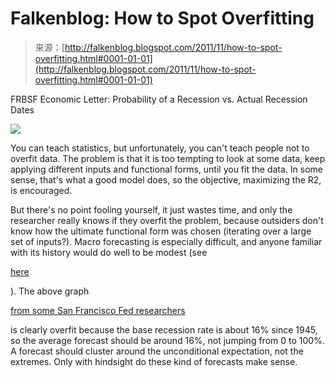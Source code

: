 <!--yml
category: 未分类
date: 2024-05-12 20:39:59
-->

# Falkenblog: How to Spot Overfitting

> 来源：[http://falkenblog.blogspot.com/2011/11/how-to-spot-overfitting.html#0001-01-01](http://falkenblog.blogspot.com/2011/11/how-to-spot-overfitting.html#0001-01-01)

FRBSF Economic Letter: Probability of a Recession vs. Actual Recession Dates

[![](img/1045985cc4ac17e954264b315862ac7d.png)](https://blogger.googleusercontent.com/img/b/R29vZ2xl/AVvXsEidnz7wIKw7fYK7JnQK05T8ql_7DIr-QFF_FTdJe6DSG2zUVoDl35fJz8CcSdoxgA-96s_PA3a17gWi6CQi2kmiJLGzt0KppJsFnzkhhkAK_9J8Z6Ma5O-ec38Iep7I7LXhyphenhyphenDC63A/s1600/fedfcst.png)

You can teach statistics, but unfortunately, you can't teach people not to overfit data. The problem is that it is too tempting to look at some data, keep applying different inputs and functional forms, until you fit the data. In some sense, that's what a good model does, so the objective, maximizing the R2, is encouraged.

But there's no point fooling yourself, it just wastes time, and only the researcher really knows if they overfit the problem, because outsiders don't know how the ultimate functional form was chosen (iterating over a large set of inputs?). Macro forecasting is especially difficult, and anyone familiar with its history would do well to be modest (see

[here](http://www.richmondfed.org/publications/research/economic_quarterly/2003/summer/pdf/stockwatsonsummer03.pdf)

). The above graph

[from some San Francisco Fed researchers](http://www.frbsf.org/publications/economics/letter/2011/el2011-35.html)

is clearly overfit because the base recession rate is about 16% since 1945, so the average forecast should be around 16%, not jumping from 0 to 100%. A forecast should cluster around the unconditional expectation, not the extremes. Only with hindsight do these kind of forecasts make sense.